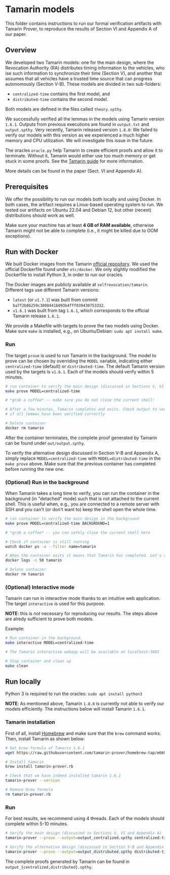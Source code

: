 # Tamarin models

This folder contains instructions to run our formal verification artifacts with
Tamarin Prover, to reproduce the results of Section VI and Appendix A of our
paper.

## Overview

We developed two Tamarin models: one for the main design, where the Revocation
Authority (RA) distributes timing information to the vehicles, who ise such
information to synchronize their time (Section V), and another that assumes that
all vehicles have a trusted time source that can progress autonomously (Section
V-B). These models are divided in two sub-folders:
- `centralized-time` contains the first model, and
- `distributed-time` contains the second model.

Both models are defined in the files called `theory.spthy`. 

We successfully verified all the lemmas in the models using Tamarin version
`1.6.1`. Outputs from previous executions are found in `output.txt` and
`output.spthy`. Very recently, Tamarin released version `1.8.0`: We failed to
verify our models with this version as we experienced a much higher memory and
CPU utilization. We will investigate this issue in the future.

The oracles `oracle.py` help Tamarin to create efficient proofs and allow it to
terminate. Without it, Tamarin would either use too much memory or get stuck in
some proofs. See the [Tamarin
guide](https://tamarin-prover.github.io/manual/master/book/011_advanced-features.html)
for more information.

More details can be found in the paper (Sect. VI and Appendix A).

## Prerequisites

We offer the possibility to run our models both locally and using Docker. In
both cases, the artifact requires a Linux-based operating system to run. We
tested our artifacts on Ubuntu 22.04 and Debian 12, but other (recent)
distributions should work as well.

Make sure your machine has at least **4 GB of RAM available**, otherwise Tamarin
might not be able to complete (i.e., it might be killed due to OOM exceptions).

## Run with Docker

We built Docker images from the Tamarin [official
repository](https://github.com/tamarin-prover/tamarin-prover). We used the
official Dockerfile found under `etc/docker`. We only slightly modified the
Dockerfile to install Python 3, in order to run our oracles.

The Docker images are publicly available at `selfrevocation/tamarin`. Different
tags use different Tamarin versions:
- `latest` (or `v1.7.1`) was built from commit
  `ba7f2b8b259c3808441b093b4fff039430753332`.
- `v1.6.1` was built from tag `1.6.1`, which corresponds to the official
  Tamarin release `1.6.1`.

We provide a Makefile with targets to prove the two models using Docker. Make
sure `make` is installed, e.g., on Ubuntu/Debian: `sudo apt install make`.

### Run

The target `prove` is used to run Tamarin in the background. The model to prove
can be chosen by overriding the `MODEL` variable, indicating either
`centralized-time` (default) or `distributed-time`. The default Tamarin version
used by the targets is `v1.6.1`. Each of the models should verify within 5
minutes.

```bash
# run container to verify the main design (discussed in Sections V, VI and Appendix A)
make prove MODEL=centralized-time

# *grab a coffee* -- make sure you do not close the current shell!

# After a few minutes, Tamarin completes and exits. Check output to verify
# if all lemmas have been verified correctly

# Delete container
docker rm tamarin
```

After the container terminates, the complete proof generated by Tamarin can be
found under `out/output.spthy`.

To verify the alternative design discussed in Section V-B and Appendix A, simply
replace `MODEL=centralized-time` with `MODEL=distributed-time` in the `make
prove` above. Make sure that the previous container has completed before running
the new one.

### (Optional) Run in the background

When Tamarin takes a long time to verify, you can run the container in the
background (in "detached" mode) such that is not attached to the current shell.
This is useful when, e.g., you are connected to a remote server with SSH and you
can't (or don't want to) keep the shell open the whole time.

```bash
# run container to verify the main design in the background
make prove MODEL=centralized-time BACKGROUND=1

# *grab a coffee* -- you can safely close the current shell here

# Check if container is still running
watch docker ps -a --filter name=tamarin

# When the container exits it means that Tamarin has completed. Let's check results
docker logs -n 50 tamarin

# Delete container
docker rm tamarin
```

### (Optional) Interactive mode

Tamarin can run in interactive mode thanks to an intuitive web application. The
target `interactive` is used for this purpose.

**NOTE**: this is _not_ necessary for reproducing our results. The steps above
are alredy sufficient to prove both models.

Example:

```bash
# Run container in the background.
make interactive MODEL=centralized-time

# The Tamarin interactive webapp will be available at localhost:3001

# Stop container and clean up
make clean
```

## Run locally

Python 3 is required to run the oracles: `sudo apt install python3`

**NOTE**: As mentioned above, Tamarin `1.8.0` is currently not able to verify
our models efficiently. The instructions below will install Tamarin `1.6.1`.

### Tamarin installation

First of all, install [Homebrew](https://brew.sh/) and make sure that the `brew`
command works. Then, install Tamarin as shown below:

```bash
# Get brew formula of Tamarin 1.6.1
wget https://raw.githubusercontent.com/tamarin-prover/homebrew-tap/e6696f0f3c1f131b633c98aa657c5792c6d07737/Formula/tamarin-prover.rb -O tamarin-prover.rb

# Install tamarin
brew install tamarin-prover.rb

# Check that we have indeed installed tamarin 1.6.1
tamarin-prover --version

# Remove brew formula
rm tamarin-prover.rb
```

### Run

For best results, we recommend using 4 threads. Each of the models should
complete within 5-10 minutes.

```bash
# Verify the main design (discussed in Sections V, VI and Appendix A)
tamarin-prover --prove --output=output_centralized.spthy centralized-time/theory.spthy +RTS -N4 -RTS

# Verify the alternative design (discussed in Section V-B and Appendix A)
tamarin-prover --prove --output=output_distributed.spthy distributed-time/theory.spthy +RTS -N4 -RTS
```

The complete proofs generated by Tamarin can be found in
`output_{centralized,distributed}.spthy`.